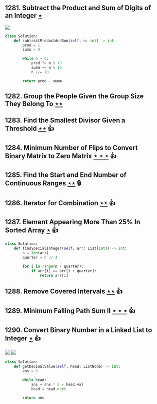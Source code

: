 ## 1281. Subtract the Product and Sum of Digits of an Integer [$\star$](https://leetcode.com/problems/subtract-the-product-and-sum-of-digits-of-an-integer)

![](https://img.shields.io/badge/-Math-434343.svg?style=flat-square)

```python
class Solution:
    def subtractProductAndSum(self, n: int) -> int:
        prod = 1
        summ = 0

        while n > 0:
            prod *= n % 10
            summ += n % 10
            n //= 10

        return prod - summ
```

## 1282. Group the People Given the Group Size They Belong To [$\star\star$](https://leetcode.com/problems/group-the-people-given-the-group-size-they-belong-to)

## 1283. Find the Smallest Divisor Given a Threshold [$\star\star$](https://leetcode.com/problems/find-the-smallest-divisor-given-a-threshold) :thumbsup:

## 1284. Minimum Number of Flips to Convert Binary Matrix to Zero Matrix [$\star\star\star$](https://leetcode.com/problems/minimum-number-of-flips-to-convert-binary-matrix-to-zero-matrix) :thumbsup:

## 1285. Find the Start and End Number of Continuous Ranges [$\star\star$](https://leetcode.com/problems/find-the-start-and-end-number-of-continuous-ranges) 🔒

## 1286. Iterator for Combination [$\star\star$](https://leetcode.com/problems/iterator-for-combination) :thumbsup:

## 1287. Element Appearing More Than 25% In Sorted Array [$\star$](https://leetcode.com/problems/element-appearing-more-than-25-in-sorted-array) :thumbsup:

```python
class Solution:
    def findSpecialInteger(self, arr: List[int]) -> int:
        n = len(arr)
        quarter = n // 4

        for i in range(n - quarter):
            if arr[i] == arr[i + quarter]:
                return arr[i]
```

## 1288. Remove Covered Intervals [$\star\star$](https://leetcode.com/problems/remove-covered-intervals) :thumbsup:

## 1289. Minimum Falling Path Sum II [$\star\star\star$](https://leetcode.com/problems/minimum-falling-path-sum-ii) :thumbsup:

## 1290. Convert Binary Number in a Linked List to Integer [$\star$](https://leetcode.com/problems/convert-binary-number-in-a-linked-list-to-integer) :thumbsup:

![](https://img.shields.io/badge/-Bit%20Manipulation-A36336.svg?style=flat-square) ![](https://img.shields.io/badge/-Linked%20List-90B44B.svg?style=flat-square)

```python
class Solution:
    def getDecimalValue(self, head: ListNode) -> int:
        ans = 0

        while head:
            ans = ans * 2 + head.val
            head = head.next

        return ans
```
